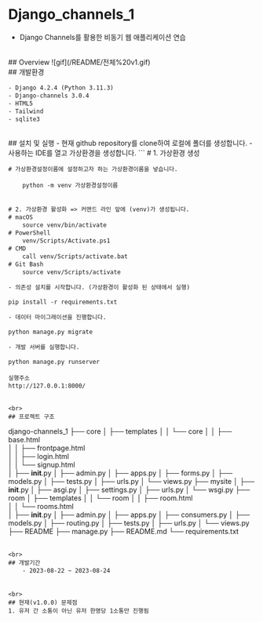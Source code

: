 # Django_channels_1
- Django Channels를 활용한 비동기 웹 애플리케이션 연습
<br>
## Overview
![gif](/README/전체%20v1.gif)
<br>
## 개발환경

    - Django 4.2.4 (Python 3.11.3)
    - Django-channels 3.0.4
    - HTML5
    - Tailwind
    - sqlite3

<br>
## 설치 및 실행
- 현재 github repository를 clone하여 로컬에 폴더를 생성합니다.
- 사용하는 IDE를 열고 가상환경을 생성합니다.
```
    # 1. 가상환경 생성
    
    # 가상환경설정이름에 설정하고자 하는 가상환경이름을 넣습니다.
    
        python -m venv 가상환경설정이름


    # 2. 가상환경 활성화 => 커맨드 라인 앞에 (venv)가 생성됩니다.
    # macOS
        source venv/bin/activate
    # PowerShell
        venv/Scripts/Activate.ps1
    # CMD
        call venv/Scripts/activate.bat
    # Git Bash
        source venv/Scripts/activate
```
- 의존성 설치를 시작합니다. (가상환경이 활성화 된 상태에서 실행)
```
    pip install -r requirements.txt
```
- 데이터 마이그래이션을 진행합니다.
```
    python manage.py migrate
```
- 개발 서버를 실행합니다.
```
    python manage.py runserver

    실행주소
    http://127.0.0.1:8000/
```

<br>
## 프로젝트 구조
```
django-channels_1
├── core
│   ├── templates
│   │    └── core
│   │         ├── base.html      
│   │         ├── frontpage.html      
│   │         ├── login.html       
│   │         └── signup.html      
│   ├── __init__.py
│   ├── admin.py
│   ├── apps.py
│   ├── forms.py
│   ├── models.py
│   ├── tests.py
│   ├── urls.py
│   └── views.py
├── mysite
│   ├── __init__.py
│   ├── asgi.py
│   ├── settings.py
│   ├── urls.py
│   └── wsgi.py
├── room
│   ├── templates
│   │    └── room
│   │         ├── room.html          
│   │         └── rooms.html      
│   ├── __init__.py
│   ├── admin.py
│   ├── apps.py
│   ├── consumers.py
│   ├── models.py
│   ├── routing.py
│   ├── tests.py
│   ├── urls.py
│   └── views.py
├── README
├── manage.py
├── README.md
└── requirements.txt
```

<br>
## 개발기간
    - 2023-08-22 ~ 2023-08-24


<br>
## 현재(v1.0.0) 문제점
1. 유저 간 소통이 아닌 유저 한명당 1소통만 진행됨